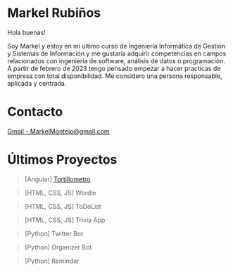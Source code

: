# Markel Rubiños
Hola buenas!

Soy Markel y estoy en mi ultimo curso de Ingeniería Informática de Gestión y Sistemas de Información y me gustaría adquirir competencias en campos relacionados con ingeniería de software, análisis de datos o programación. A partir de febrero de 2023 tengo pensado empezar a hacer practicas de empresa con total disponibilidad. Me considero una persona responsable, aplicada y centrada. 
# Contacto

[Gmail - MarkelMontejo@gmail.com](mailto:markelmontejo@gmail.com)

# Últimos Proyectos
> [Angular] [Tortillometro](https://markelrlopez.com)

> [HTML, CSS, JS] Wordle 

> [HTML, CSS, JS] ToDoList

> [HTML, CSS, JS] Trivia App

> [Python] Twitter Bot

> [Python] Organizer Bot

> [Python] Reminder



